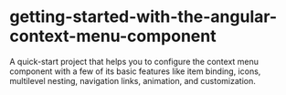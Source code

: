 # getting-started-with-the-angular-context-menu-component
A quick-start project that helps you to configure the context menu component with a few of its basic features like item binding, icons, multilevel nesting, navigation links, animation, and customization.
